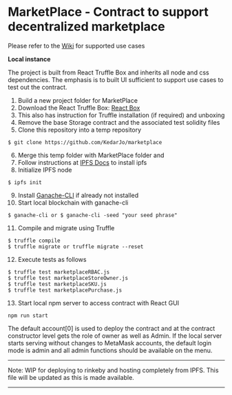MarketPlace - Contract to support decentralized marketplace
===========================================================

Please refer to the [Wiki](https://github.com/KedarJo/marketplace/wiki) for supported use cases 

**Local instance**

The project is built from React Truffle Box and inherits all node and css dependencies. The emphasis is to built UI sufficient to support use cases to test out the contract.

1. Build a new project folder for MarketPlace
2. Download the React Truffle Box: [React Box](https://truffleframework.com/boxes/react)
3. This also has instruction for Truffle installation (if required) and unboxing
4. Remove the base Storage contract and the associated test solidity files
5. Clone this repository into a temp repository
```
$ git clone https://github.com/KedarJo/marketplace
```
6. Merge this temp folder with MarketPlace folder and
7. Follow instructions at [IPFS Docs](https://docs.ipfs.io/introduction/usage/) to install ipfs
8. Initialize IPFS node
```
$ ipfs init
```  
9. Install [Ganache-CLI](https://github.com/trufflesuite/ganache-cli) if already not installed
10. Start local blockchain with ganache-cli
```
$ ganache-cli or $ ganache-cli -seed "your seed phrase"
```
11. Compile and migrate using Truffle
```
$ truffle compile
$ truffle migrate or truffle migrate --reset
```
12. Execute tests as follows
```
$ truffle test marketplaceRBAC.js
$ truffle test marketplaceStoreOwner.js
$ truffle test marketplaceSKU.js
$ truffle test marketplacePurchase.js

```

13. Start local npm server to access contract with React GUI
```
npm run start
```

The default account[0] is used to deploy the contract and at the contract constructor level gets the role of owner as well as Admin. If the local server starts serving without changes to MetaMask accounts, the default login mode is admin and all admin functions should be available on the menu.  

---

Note: WIP for deploying to rinkeby and hosting completely from IPFS. This file will be updated as this is made available.

---
